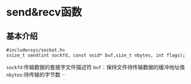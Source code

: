 # send&recv函数
## 基本介绍
```
#include<sys/socket.h>
ssize_t send(int sockfd, const void* buf,size_t nbytes, int flags);
```
`sockfd`:传输数据的套接字文件描述符
`buf`：保持文件待传输数据的缓冲地址值
`nbytes`:待传输的字节数
··